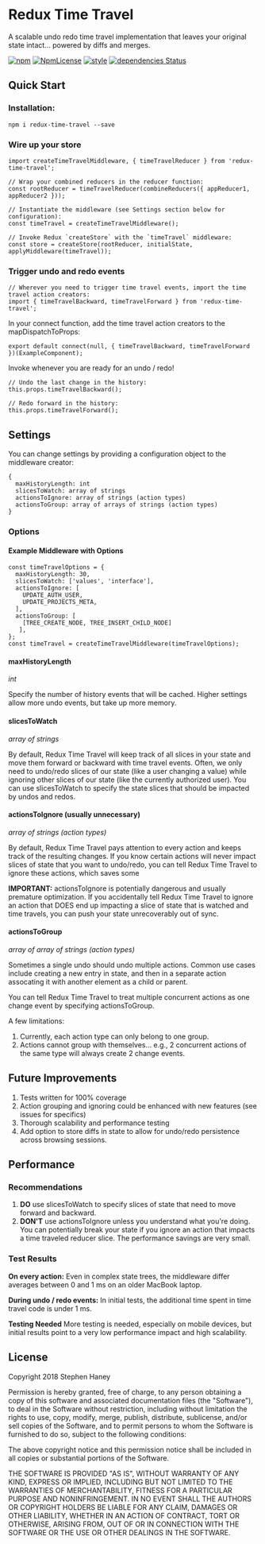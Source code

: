 # Redux Time Travel
A scalable undo redo time travel implementation that leaves your original state intact... powered by diffs and merges.

[![npm](https://img.shields.io/npm/v/redux-time-travel.svg)](https://www.npmjs.com/package/redux-time-travel)
[![NpmLicense](https://img.shields.io/npm/l/redux-time-travel.svg)](https://www.npmjs.com/package/redux-time-travel)
[![style](https://img.shields.io/badge/code_style-airbnb-green.svg)](https://www.npmjs.com/package/redux-time-travel)
[![dependencies Status](https://david-dm.org/stephenhaney/redux-time-travel/status.svg)](https://david-dm.org/stephenhaney/redux-time-travel)

## Quick Start

### Installation:
`npm i redux-time-travel --save`

### Wire up your store
```
import createTimeTravelMiddleware, { timeTravelReducer } from 'redux-time-travel';

// Wrap your combined reducers in the reducer function:
const rootReducer = timeTravelReducer(combineReducers({ appReducer1, appReducer2 }));

// Instantiate the middleware (see Settings section below for configuration):
const timeTravel = createTimeTravelMiddleware();

// Invoke Redux `createStore` with the `timeTravel` middleware:
const store = createStore(rootReducer, initialState, applyMiddleware(timeTravel));

```

### Trigger undo and redo events
```
// Wherever you need to trigger time travel events, import the time travel action creators:
import { timeTravelBackward, timeTravelForward } from 'redux-time-travel';
```

In your connect function, add the time travel action creators to the mapDispatchToProps:
```
export default connect(null, { timeTravelBackward, timeTravelForward })(ExampleComponent);
```

Invoke whenever you are ready for an undo / redo!
```
// Undo the last change in the history:
this.props.timeTravelBackward();

// Redo forward in the history:
this.props.timeTravelForward();
```

## Settings
You can change settings by providing a configuration object to the middleware creator:
```
{
  maxHistoryLength: int
  slicesToWatch: array of strings
  actionsToIgnore: array of strings (action types)
  actionsToGroup: array of arrays of strings (action types)
}
```

### Options

#### Example Middleware with Options
```
const timeTravelOptions = {
  maxHistoryLength: 30,
  slicesToWatch: ['values', 'interface'],
  actionsToIgnore: [
    UPDATE_AUTH_USER,
    UPDATE_PROJECTS_META,
  ],
  actionsToGroup: [
    [TREE_CREATE_NODE, TREE_INSERT_CHILD_NODE]
   ],
};
const timeTravel = createTimeTravelMiddleware(timeTravelOptions);
```

#### maxHistoryLength
_int_

Specify the number of history events that will be cached. Higher settings allow more undo events, but take up more memory.

#### slicesToWatch
_array of strings_

By default, Redux Time Travel will keep track of all slices in your state and move them forward or backward with time travel events. Often, we only need to undo/redo slices of our state (like a user changing a value) while ignoring other slices of our state (like the currently authorized user). You can use slicesToWatch to specify the state slices that should be impacted by undos and redos.

#### actionsToIgnore (usually unnecessary)
_array of strings (action types)_

By default, Redux Time Travel pays attention to every action and keeps track of the resulting changes. If you know certain actions will never impact slices of state that you want to undo/redo, you can tell Redux Time Travel to ignore these actions, which saves some 

__IMPORTANT:__ actionsToIgnore is potentially dangerous and usually premature optimization. If you accidentally tell Redux Time Travel to ignore an action that DOES end up impacting a slice of state that is watched and time travels, you can push your state unrecoverably out of sync. 

#### actionsToGroup
_array of array of strings (action types)_

Sometimes a single undo should undo multiple actions. Common use cases include creating a new entry in state, and then in a separate action assocating it with another element as a child or parent.

You can tell Redux Time Travel to treat multiple concurrent actions as one change event by specifying actionsToGroup.

A few limitations:
1. Currently, each action type can only belong to one group.
2. Actions cannot group with themselves... e.g., 2 concurrent actions of the same type will always create 2 change events.

## Future Improvements
1. Tests written for 100% coverage
2. Action grouping and ignoring could be enhanced with new features (see issues for specifics)
3. Thorough scalability and performance testing
4. Add option to store diffs in state to allow for undo/redo persistence across browsing sessions.

## Performance

### Recommendations
1. __DO__ use slicesToWatch to specify slices of state that need to move forward and backward.
2. __DON'T__ use actionsToIgnore unless you understand what you're doing. You can potentially break your state if you ignore an action that impacts a time traveled reducer slice. The performance savings are very small.

### Test Results
__On every action:__ Even in complex state trees, the middleware differ averages between 0 and 1 ms on an older MacBook laptop.

__During undo / redo events:__ In initial tests, the additional time spent in time travel code is under 1 ms.

__Testing Needed__ More testing is needed, especially on mobile devices, but initial results point to a very low performance impact and high scalability.

## License
Copyright 2018 Stephen Haney

Permission is hereby granted, free of charge, to any person obtaining a copy of this software and associated documentation files (the "Software"), to deal in the Software without restriction, including without limitation the rights to use, copy, modify, merge, publish, distribute, sublicense, and/or sell copies of the Software, and to permit persons to whom the Software is furnished to do so, subject to the following conditions:

The above copyright notice and this permission notice shall be included in all copies or substantial portions of the Software.

THE SOFTWARE IS PROVIDED "AS IS", WITHOUT WARRANTY OF ANY KIND, EXPRESS OR IMPLIED, INCLUDING BUT NOT LIMITED TO THE WARRANTIES OF MERCHANTABILITY, FITNESS FOR A PARTICULAR PURPOSE AND NONINFRINGEMENT. IN NO EVENT SHALL THE AUTHORS OR COPYRIGHT HOLDERS BE LIABLE FOR ANY CLAIM, DAMAGES OR OTHER LIABILITY, WHETHER IN AN ACTION OF CONTRACT, TORT OR OTHERWISE, ARISING FROM, OUT OF OR IN CONNECTION WITH THE SOFTWARE OR THE USE OR OTHER DEALINGS IN THE SOFTWARE.
